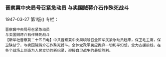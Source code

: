 ### 晋察冀中央局号召紧急动员  与卖国贼蒋介石作殊死战斗

1947-03-27
第1版()
专栏：

    晋察冀中央局号召紧急动员
    与卖国贼蒋介石作殊死战斗
    【新华社晋察冀二十五日电】中共晋察冀中央局顷号召全区军民紧急动员起来，保卫毛主席，保卫陕甘宁，与卖国贼蒋介石作殊死搏斗。全体党政军民应抛弃一切和平幻想，全力支援前线，在各个战场上创造为人民立功的新纪录，迎接自卫战争的最后胜利。
